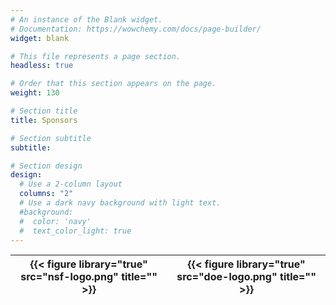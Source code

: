 ```yaml
---
# An instance of the Blank widget.
# Documentation: https://wowchemy.com/docs/page-builder/
widget: blank

# This file represents a page section.
headless: true

# Order that this section appears on the page.
weight: 130

# Section title
title: Sponsors

# Section subtitle
subtitle:

# Section design
design:
  # Use a 2-column layout
  columns: "2"
  # Use a dark navy background with light text.
  #background:
  #  color: 'navy'
  #  text_color_light: true
---
```


| {{< figure library="true" src="nsf-logo.png" title="" >}}   | {{< figure library="true" src="doe-logo.png" title="" >}}                    |
| ----------| ------------------------------ |

